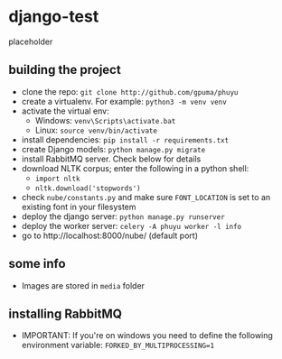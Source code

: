 # django-test
placeholder

## building the project
- clone the repo: `git clone http://github.com/gpuma/phuyu`
- create a virtualenv. For example: `python3 -m venv venv`
- activate the virtual env:
  - Windows: `venv\Scripts\activate.bat`
  - Linux: `source venv/bin/activate`
- install dependencies: `pip install -r requirements.txt`
- create Django models: `python manage.py migrate`
- install RabbitMQ server. Check below for details
- download NLTK corpus; enter the following in a python shell:
  - `import nltk`
  - `nltk.download('stopwords')`
- check `nube/constants.py` and make sure `FONT_LOCATION` is set to an existing font in your filesystem
- deploy the django server: `python manage.py runserver`
- deploy the worker server: `celery -A phuyu worker -l info`
- go to http://localhost:8000/nube/ (default port)


## some info
- Images are stored in `media` folder

## installing RabbitMQ
- IMPORTANT: If you're on windows you need to define the following environment variable:
  `FORKED_BY_MULTIPROCESSING=1`
